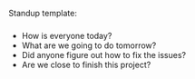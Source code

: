 Standup template:
###
* How is everyone today?
* What are we going to do tomorrow?
* Did anyone figure out how to fix the issues?
* Are we close to finish this project?
###
